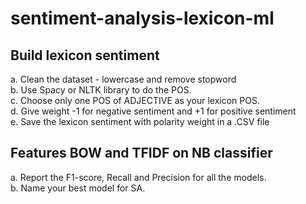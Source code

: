 # sentiment-analysis-lexicon-ml

## Build lexicon sentiment
a. Clean the dataset - lowercase and remove stopword<br>
b. Use Spacy or NLTK library to do the POS.<br>
c. Choose only one POS of ADJECTIVE as your lexicon POS.<br>
d. Give weight -1 for negative sentiment and +1 for positive sentiment<br>
e. Save the lexicon sentiment with polarity weight in a .CSV file

## Features BOW and TFIDF on NB classifier
a. Report the F1-score, Recall and Precision for all the models.<br>
b. Name your best model for SA. 
